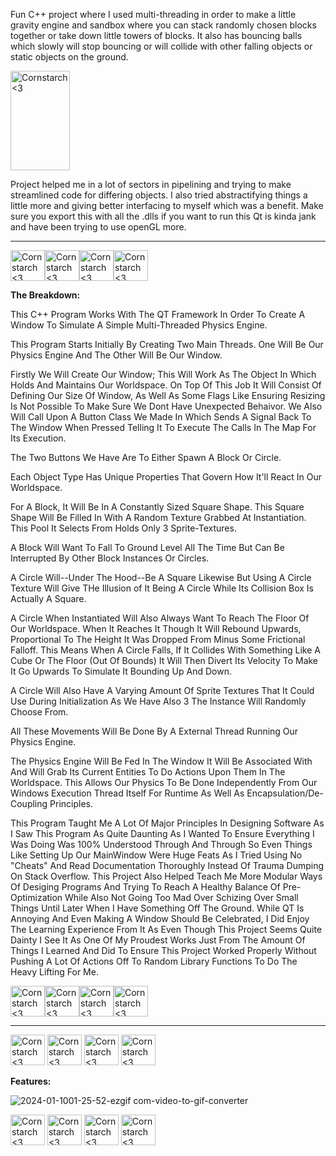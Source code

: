 Fun C++ project where I used multi-threading in order to make a little gravity engine and sandbox where you can stack randomly chosen blocks together or take down little towers of blocks. It also has bouncing balls which slowly will stop bouncing or will collide with other falling objects or static objects on the ground. 

<img src="https://github.com/Kingerthanu/CPP_physicsEngine/assets/76754592/7cddc143-60bf-474e-909c-ca647f217e8e" alt="Cornstarch <3" width="95" height="159">

Project helped me in a lot of sectors in pipelining and trying to make streamlined code for differing objects. I also tried abstractifying things a little more and giving better interfacing to myself which was a benefit. Make sure you export this with all the .dlls if you want to run this Qt is kinda jank and have been trying to use openGL more.



----------------------------------------------

<img src="https://github.com/Kingerthanu/CPP_physicsSandBoxEngine/assets/76754592/b96e1c49-626c-415d-8543-11910143838d" alt="Cornstarch <3" width="55" height="49"><img src="https://github.com/Kingerthanu/CPP_physicsSandBoxEngine/assets/76754592/b96e1c49-626c-415d-8543-11910143838d" alt="Cornstarch <3" width="55" height="49"><img src="https://github.com/Kingerthanu/CPP_physicsSandBoxEngine/assets/76754592/b96e1c49-626c-415d-8543-11910143838d" alt="Cornstarch <3" width="55" height="49"><img src="https://github.com/Kingerthanu/CPP_physicsSandBoxEngine/assets/76754592/b96e1c49-626c-415d-8543-11910143838d" alt="Cornstarch <3" width="55" height="49">


**The Breakdown:**

  This C++ Program Works With The QT Framework In Order To Create A Window To Simulate A Simple Multi-Threaded Physics Engine.

  This Program Starts Initially By Creating Two Main Threads. One Will Be Our Physics Engine And The Other Will Be Our Window. 

  Firstly We Will Create Our Window; This Will Work As The Object In Which Holds And Maintains Our Worldspace. On Top  Of This Job It Will Consist Of Defining Our Size Of Window, As Well As Some Flags Like Ensuring Resizing Is Not Possible To Make Sure We Dont Have Unexpected Behaivor. We Also Will Call Upon A Button Class We Made In Which Sends A Signal Back To The Window When Pressed Telling It To Execute The Calls In The Map For Its Execution.

  The Two Buttons We Have Are To Either Spawn A Block Or Circle. 

  Each Object Type Has Unique Properties That Govern How It'll React In Our Worldspace.

  For A Block, It Will Be In A Constantly Sized Square Shape. This Square Shape Will Be Filled In With A Random Texture Grabbed At Instantiation. This Pool It Selects From Holds Only 3 Sprite-Textures.

  A Block Will Want To Fall To Ground Level All The Time But Can Be Interrupted By Other Block Instances Or Circles.

  A Circle Will--Under The Hood--Be A Square Likewise But Using A Circle Texture Will Give THe Illusion of It Being A Circle While Its Collision Box Is Actually A Square.

  A Circle When Instantiated Will Also Always Want To Reach The Floor Of Our Worldspace. When It Reaches It Though It Will Rebound Upwards, Proportional To The Height It Was Dropped From Minus Some Frictional Falloff. This Means When A Circle Falls, If It Collides With Something Like A Cube Or The Floor (Out Of Bounds) It Will Then Divert Its Velocity To Make It Go Upwards To Simulate It Bounding Up And Down.

  A Circle Will Also Have A Varying Amount Of Sprite Textures That It Could Use During Initialization As We Have Also 3 The Instance Will Randomly Choose From.

  All These Movements Will Be Done By A External Thread Running Our Physics Engine.

  The Physics Engine Will Be Fed In The Window It Will Be Associated With And Will Grab Its Current Entities To Do Actions Upon Them In The Worldspace. This Allows Our Physics To Be Done Independently From Our Windows Execution Thread Itself For Runtime As Well As Encapsulation/De-Coupling Principles. 

  This Program Taught Me A Lot Of Major Principles In Designing Software As I Saw This Program As Quite Daunting As I Wanted To Ensure Everything I Was Doing Was 100% Understood Through And Through So Even Things Like Setting Up Our MainWindow Were Huge Feats As I Tried Using No "Cheats" And Read Documentation Thoroughly Instead Of Trauma Dumping On Stack Overflow. This Project Also Helped Teach Me More Modular Ways Of Desiging Programs And Trying To Reach A Healthy Balance Of Pre-Optimization While Also Not Going Too Mad Over Schizing Over Small Things Until Later When I Have Something Off The Ground. While QT Is Annoying And Even Making A Window Should Be Celebrated, I Did Enjoy The Learning Experience From It As Even Though This Project Seems Quite Dainty I See It As One Of My Proudest Works Just From The Amount Of Things I Learned And Did To Ensure This Project Worked Properly Without Pushing A Lot Of Actions Off To Random Library Functions To Do The Heavy Lifting For Me.
  

<img src="https://github.com/Kingerthanu/CPP_physicsSandBoxEngine/assets/76754592/f19ff9a0-2f81-4fb9-a02d-0242fb998b0f" alt="Cornstarch <3" width="55" height="49"><img src="https://github.com/Kingerthanu/CPP_physicsSandBoxEngine/assets/76754592/f19ff9a0-2f81-4fb9-a02d-0242fb998b0f" alt="Cornstarch <3" width="55" height="49"><img src="https://github.com/Kingerthanu/CPP_physicsSandBoxEngine/assets/76754592/f19ff9a0-2f81-4fb9-a02d-0242fb998b0f" alt="Cornstarch <3" width="55" height="49"><img src="https://github.com/Kingerthanu/CPP_physicsSandBoxEngine/assets/76754592/f19ff9a0-2f81-4fb9-a02d-0242fb998b0f" alt="Cornstarch <3" width="55" height="49">


----------------------------------------------

<img src="https://github.com/Kingerthanu/CPP_physicsSandBoxEngine/assets/76754592/f4948d81-f91b-4b42-ac1a-cd4553ff385f" alt="Cornstarch <3" width="55" height="49"> <img src="https://github.com/Kingerthanu/CPP_physicsSandBoxEngine/assets/76754592/f4948d81-f91b-4b42-ac1a-cd4553ff385f" alt="Cornstarch <3" width="55" height="49"> <img src="https://github.com/Kingerthanu/CPP_physicsSandBoxEngine/assets/76754592/f4948d81-f91b-4b42-ac1a-cd4553ff385f" alt="Cornstarch <3" width="55" height="49"> <img src="https://github.com/Kingerthanu/CPP_physicsSandBoxEngine/assets/76754592/f4948d81-f91b-4b42-ac1a-cd4553ff385f" alt="Cornstarch <3" width="55" height="49">


**Features:**

![2024-01-1001-25-52-ezgif com-video-to-gif-converter](https://github.com/Kingerthanu/java_physicsEngine/assets/76754592/10dea34c-5ad5-412c-a9cf-c44448df58f6)


<img src="https://github.com/Kingerthanu/CPP_physicsSandBoxEngine/assets/76754592/1c477bd2-475c-434b-9488-4f929a171f53" alt="Cornstarch <3" width="55" height="49"> <img src="https://github.com/Kingerthanu/CPP_physicsSandBoxEngine/assets/76754592/1c477bd2-475c-434b-9488-4f929a171f53" alt="Cornstarch <3" width="55" height="49"> <img src="https://github.com/Kingerthanu/CPP_physicsSandBoxEngine/assets/76754592/1c477bd2-475c-434b-9488-4f929a171f53" alt="Cornstarch <3" width="55" height="49"> <img src="https://github.com/Kingerthanu/CPP_physicsSandBoxEngine/assets/76754592/1c477bd2-475c-434b-9488-4f929a171f53" alt="Cornstarch <3" width="55" height="49">

